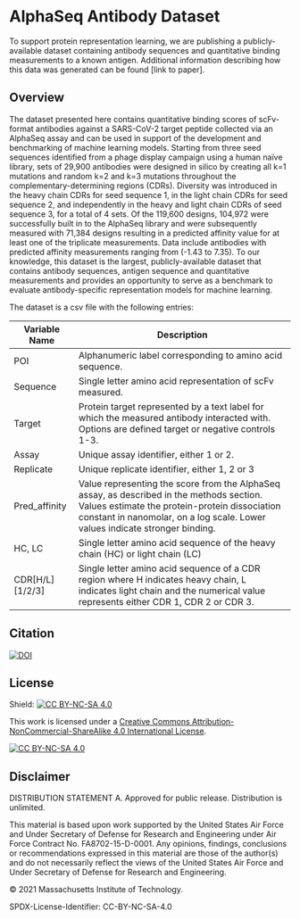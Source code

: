# AlphaSeq Antibody Dataset

To support protein representation learning, we are publishing a publicly-available dataset containing antibody sequences and quantitative binding measurements to a known antigen.  Additional information describing how this data was generated can be found [link to paper].

## Overview

The dataset presented here contains quantitative binding scores of scFv-format antibodies against a SARS-CoV-2 target peptide collected via an AlphaSeq assay and can be used in support of the development and benchmarking of machine learning models.  Starting from three seed sequences identified from a phage display campaign using a human naïve library, sets of 29,900 antibodies were designed in silico by creating all k=1 mutations and random k=2 and k=3 mutations throughout the complementary-determining regions (CDRs).  Diversity was introduced in the heavy chain CDRs for seed sequence 1, in the light chain CDRs for seed sequence 2, and independently in the heavy and light chain CDRs of seed sequence 3, for a total of 4 sets.  Of the 119,600 designs, 104,972 were successfully built in to the AlphaSeq library and were subsequently measured with 71,384 designs resulting in a predicted affinity value for at least one of the triplicate measurements.  Data include antibodies with predicted affinity measurements ranging from (-1.43 to 7.35).  To our knowledge, this dataset is the largest, publicly-available dataset that contains antibody sequences, antigen sequence and quantitative measurements and provides an opportunity to serve as a benchmark to evaluate antibody-specific representation models for machine learning.

The dataset is a csv file with the following entries:

| **Variable Name**        | **Description**           |
| ------------------------ | ------------- | 
| POI     | Alphanumeric label corresponding to amino acid sequence. | 
| Sequence      | Single letter amino acid representation of scFv measured.      |  
| Target| Protein target represented by a text label for which the measured antibody interacted with.  Options are defined target or negative controls 1-3.   | 
| Assay     | Unique assay identifier, either 1 or 2. | 
| Replicate     | Unique replicate identifier, either 1, 2 or 3 | 
| Pred_affinity     | Value representing the score from the AlphaSeq assay, as described in the methods section. Values estimate the protein-protein dissociation constant in nanomolar, on a log scale. Lower values indicate stronger binding. | 
| HC, LC     | Single letter amino acid sequence of the heavy chain (HC) or light chain (LC) | 
| CDR[H/L][1/2/3]     | Single letter amino acid sequence of a CDR region where H indicates heavy chain, L indicates light chain and the numerical value represents either CDR 1, CDR 2 or CDR 3.| 




## Citation



[![DOI](https://zenodo.org/badge/DOI/10.5281/zenodo.7637549.svg)](https://doi.org/10.5281/zenodo.7637549)






## License


Shield: [![CC BY-NC-SA 4.0][cc-by-nc-sa-shield]][cc-by-nc-sa]

This work is licensed under a
[Creative Commons Attribution-NonCommercial-ShareAlike 4.0 International License][cc-by-nc-sa].

[![CC BY-NC-SA 4.0][cc-by-nc-sa-image]][cc-by-nc-sa]

[cc-by-nc-sa]: http://creativecommons.org/licenses/by-nc-sa/4.0/
[cc-by-nc-sa-image]: https://licensebuttons.net/l/by-nc-sa/4.0/88x31.png
[cc-by-nc-sa-shield]: https://img.shields.io/badge/License-CC%20BY--NC--SA%204.0-lightgrey.svg



## Disclaimer

DISTRIBUTION STATEMENT A. Approved for public release. Distribution is unlimited.

This material is based upon work supported by the United States Air Force and Under Secretary of Defense for Research and Engineering under Air Force Contract No. FA8702-15-D-0001. Any opinions, findings, conclusions or recommendations expressed in this material are those of the author(s) and do not necessarily reflect the views of the United States Air Force and Under Secretary of Defense for Research and Engineering.

© 2021 Massachusetts Institute of Technology.

SPDX-License-Identifier: CC-BY-NC-SA-4.0

